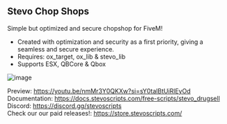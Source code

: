 ## Stevo Chop Shops
Simple but optimized and secure chopshop for FiveM! 

- Created with optimization and security as a first priority, giving a seamless and secure experience.
- Requires: ox_target, ox_lib & stevo_lib
- Supports ESX, QBCore & Qbox

![image](https://github.com/user-attachments/assets/49e559dd-9916-4844-b28e-5a0ab9e2f58a)


Preview: https://youtu.be/nmMr3Y0QKXw?si=sY0talBtUiRlEyOd
<br>
Documentation: https://docs.stevoscripts.com/free-scripts/stevo_drugsell
<br>
Discord: https://discord.gg/stevoscripts
<br>
Check our our paid releases!: https://store.stevoscripts.com/
